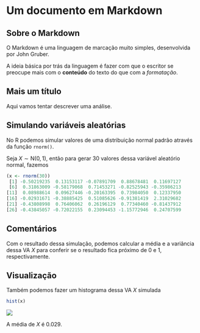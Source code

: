 # Um documento em Markdown

## Sobre o Markdown

O Markdown é uma linguagem de marcação muito simples, desenvolvida por
John Gruber.

A ideia básica por trás da linguagem é fazer com que o escritor se
preocupe mais com o **conteúdo** do texto do que com a *formatação*.

## Mais um título

Aqui vamos tentar descrever uma análise.

## Simulando variáveis aleatórias

No R podemos simular valores de uma distribuição normal padrão através
da função `rnorm()`.

Seja $X \sim \text{N}(0,1)$, então para gerar 30 valores dessa variável
aleatório normal, fazemos


```r
(x <- rnorm(30))
 [1] -0.50219235  0.13153117 -0.07891709  0.88678481  0.11697127
 [6]  0.31863009 -0.58179068  0.71453271 -0.82525943 -0.35986213
[11]  0.08988614  0.09627446 -0.20163395  0.73984050  0.12337950
[16] -0.02931671 -0.38885425  0.51085626 -0.91381419  2.31029682
[21] -0.43808998  0.76406062  0.26196129  0.77340460 -0.81437912
[26] -0.43845057 -0.72022155  0.23094453 -1.15772946  0.24707599
```

## Comentários

Com o resultado dessa simulação, podemos calcular a média e a variância
dessa VA $X$ para conferir se o resultado fica próximo de 0 e 1,
respectivamente.

## Visualização

Também podemos fazer um histograma dessa VA $X$ simulada


```r
hist(x)
```

<img src="figures/unnamed-chunk-415-1.png" style="display: block; margin: auto;" />

A média de $X$ é 0.029.

